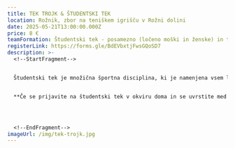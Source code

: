 ```yaml
---
title: TEK TROJK & ŠTUDENTSKI TEK
location: Rožnik, zbor na teniškem igrišču v Rožni dolini
date: 2025-05-21T13:00:00.000Z
price: 8 €
teamFormation: Študentski tek - posamezno (ločeno moški in ženske) in tek trojk (mešano)
registerLink: https://forms.gle/BdEVbxtjFwsGQoSD7
description: >-
  <!--StartFragment-->


  Študentski tek je množična športna disciplina, ki je namenjena vsem ljubiteljem teka. Letos se boste lahko pomerili v dveh različnih kategorijah, in sicer v posamični (moški/ženski) in v teku trojk. Pri teku trojk mora ekipo sestavljati vsaj eno dekle. Pravilo pri teku trojk je, da morajo tekači priteči v cilj skupaj in se čez ciljno črto držati za roke. Če ekipa ne priteče skupaj, je diskvalificirana. Oba teka bosta potekala na isti trasi. Štart bo v Rožni dolini, proga pa se bo nadaljevala preko Tivolija in končala s ciljem na jasi na Rožniku. Poskrbeli bomo da bo proga dobro označena. Na tekmovanje se lahko prijavijo vsi študentje.


  **Če se prijavite na študentski tek v okviru doma in se uvrstite med prve tri, boste svojemu domu za osvojeno 1. mesto prinesli 8 točk, za 2. mesto 6 točk in za 3. mesto 4 točke. Točkovanje bo ločeno v moški in ženski konkurenci. Če tekmujete v sklopu teka trojk in želite domu prinesti pike, pa mora ekipo sestavljati več kot polovica tekmovalcev iz istega študentskega doma (najmanj 2 tekmovalca/tekmovalki). Trojica ki se uvrsti na 1. mesto, tako prinese domu 10 točk, za 2. mesto 8 točk ter za 3. mesto 6 točk.**




  <!--EndFragment-->
imageUrl: /img/tek-trojk.jpg
---
```


